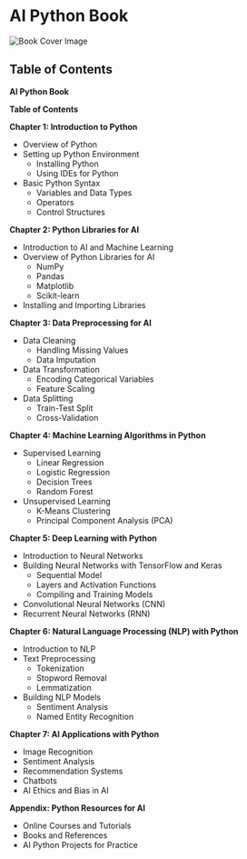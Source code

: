 
# AI Python Book

![Book Cover Image](https://m.media-amazon.com/images/I/512-SJSg4XL._SX342_SY445_.jpg)

## Table of Contents

**AI Python Book**

**Table of Contents**

**Chapter 1: Introduction to Python**
- Overview of Python
- Setting up Python Environment
  - Installing Python
  - Using IDEs for Python
- Basic Python Syntax
  - Variables and Data Types
  - Operators
  - Control Structures

**Chapter 2: Python Libraries for AI**
- Introduction to AI and Machine Learning
- Overview of Python Libraries for AI
  - NumPy
  - Pandas
  - Matplotlib
  - Scikit-learn
- Installing and Importing Libraries

**Chapter 3: Data Preprocessing for AI**
- Data Cleaning
  - Handling Missing Values
  - Data Imputation
- Data Transformation
  - Encoding Categorical Variables
  - Feature Scaling
- Data Splitting
  - Train-Test Split
  - Cross-Validation

**Chapter 4: Machine Learning Algorithms in Python**
- Supervised Learning
  - Linear Regression
  - Logistic Regression
  - Decision Trees
  - Random Forest
- Unsupervised Learning
  - K-Means Clustering
  - Principal Component Analysis (PCA)

**Chapter 5: Deep Learning with Python**
- Introduction to Neural Networks
- Building Neural Networks with TensorFlow and Keras
  - Sequential Model
  - Layers and Activation Functions
  - Compiling and Training Models
- Convolutional Neural Networks (CNN)
- Recurrent Neural Networks (RNN)

**Chapter 6: Natural Language Processing (NLP) with Python**
- Introduction to NLP
- Text Preprocessing
  - Tokenization
  - Stopword Removal
  - Lemmatization
- Building NLP Models
  - Sentiment Analysis
  - Named Entity Recognition

**Chapter 7: AI Applications with Python**
- Image Recognition
- Sentiment Analysis
- Recommendation Systems
- Chatbots
- AI Ethics and Bias in AI

**Appendix: Python Resources for AI**
- Online Courses and Tutorials
- Books and References
- AI Python Projects for Practice
